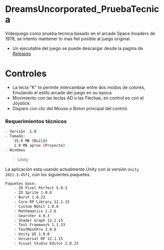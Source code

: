 # DreamsUncorporated_PruebaTecnica
Videojuego como prueba tecnica basado en el arcade Space Invaders de 1978, se intento mantener lo mas fiel posible al juego original.

- Un ejecutable del juego se puede descargar desde la pagina de [Releases](https://github.com/acur97/DreamsUncorporated_PruebaTecnica/releases)

# Controles
- La tecla "K" te permite intercambiar entre dos modos de colores, Emulando el estilo arcade del juego en su epoca
- Movimiento con las teclas AD o las Flechas, en control es con el Joystick.
- Disparo con clic del Mouse o Boton principal del control.

### Requerimientos técnicos
```bash
- Versión  1.0
- Tamaño:
    15.6 MB (Build)
    2.0 MB aprox (Proyecto).
- Windows
```

> Unity
> 
La aplicación esta usando actualmente Unity con la versión ```Unity 2021.3.45f1```, con los siguientes paquetes:
```bash
Paquetes base:
    - 2D Pixel Perfect 5.0.3
    - 2D Sprite 1.0.0
    - Burst 1.8.23
    - Core RP Library 12.1.15
    - Custom NUnit 1.0.6
    - Mathematics 1.2.6
    - Searcher 4.9.3
    - Shader Graph 12.1.15
    - Test Framework 1.1.33
    - TextMeshPro 3.0.9
    - Unity UI 1.0.0
    - Universal RP 12.1.15
    - Visual Studio Editor 2.0.23
```
